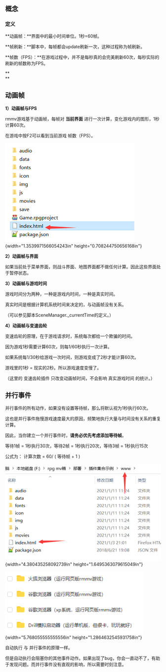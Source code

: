 ## 概念

### 定义

**动画帧：**界面中的最小时间单位。1秒=60帧。

**帧刷新：**脚本中，每帧都会update刷新一次，这种过程称为帧刷新。

**帧数（FPS）：**在游戏过程中，并不是每秒真的会完美刷新60次，每秒实际的刷新的帧数称为FPS。

**\
**

## 动画帧

**1）动画帧与FPS**

rmmv游戏基于动画帧，每帧对 **当前界面**
进行一次计算，变化游戏内的图形，1秒计算60次。

在游戏中按F2可以看到当前游戏 帧数（FPS）。

![](./MediaFolder/media/image1.png){width="1.3539971566054243in"
height="0.708244750656168in"}

**2）动画帧与界面**

如果当前处于菜单界面，则战斗界面、地图界面都不做任何计算。因此这些界面处于暂停状态。

**3）动画帧与游戏时间**

游戏时间分为两种，一种是游戏内时间，一种是真实时间。

真实时间是根据计算机系统时间来决定的，与动画帧没有关系。

（可以参见脚本SceneManager.\_currentTime的定义。）

**4）动画帧与变速齿轮**

变速齿轮的原理，在于游戏请求时，系统每次都给一个欺骗的时间。

因为游戏1秒需要计算60次，则每1/60秒执行一次计算。

如果系统每1/30秒给游戏一次时间，则游戏变成了2秒才能计算60次。

游戏里的1秒 = 现实的2秒。所以游戏速度变慢了。

（这里的 变速齿轮插件 只改变动画帧时间，不会影响 真实游戏时间 的统计。）

## 并行事件

并行事件的所有动作，如果没有设置等待帧，那么将默认视为1秒执行60次。

这也是并行事件拖慢游戏速度最大的原因，频繁地执行大量与时间没有关系的重复计算。

因此，当你建立一个并行事件时，**请务必优先考虑添加等待帧**。

等待1帧 = 1秒执行30次，等待2帧 = 1秒执行20次，等待3帧 = 1秒执行15次

公式为： 计算次数 = 60/ ( 等待帧 + 1 )

![](./MediaFolder/media/image2.png){width="4.380435258092739in"
height="1.6495363079615049in"}

![](./MediaFolder/media/image3.png){width="5.768055555555556in"
height="1.2864632545931758in"}

自动执行 与 并行事件的原理一样。

但是自动执行会阻塞你的其他事件动作。如果出现了bug，你会一直动不了，有助于发现问题。而并行事件没有直观的影响，所以需要时刻注意。
